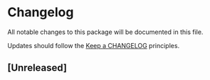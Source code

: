 # Changelog

All notable changes to this package will be documented in this file.

Updates should follow the [Keep a CHANGELOG](http://keepachangelog.com/) principles.

## [Unreleased]
